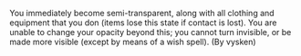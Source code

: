 You immediately become semi-transparent, along with all clothing and equipment that you don (items lose this state if contact is lost). You are unable to change your opacity beyond this; you cannot turn invisible, or be made more visible (except by means of a wish spell). (By vysken)